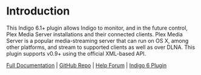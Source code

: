 # Introduction
This Indigo 6.1+ plugin allows Indigo to monitor, and in the future control, Plex Media Server installations and their connected clients. Plex Media Server is a popular media-streaming server that can run on OS X, among other platforms, and stream to supported clients as well as over DLNA. This plugin supports v0.9+ using the official XML-based API.

[Full Documentation](https://github.com/RogueProeliator/IndigoPlugins-Plex-Server-Manager-Plugin/wiki) | [GitHub Repo](https://github.com/RogueProeliator/IndigoPlugins-Plex-Server-Manager-Plugin) | [Help Forum](http://forums.indigodomo.com/viewforum.php?f=146) | [Indigo 6 Plugin](https://github.com/RogueProeliator/IndigoPlugins-Plex-Server-Manager-Plugin/releases/tag/v1.2.1)
